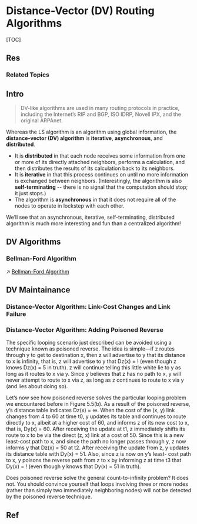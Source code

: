 # Distance-Vector (DV) Routing Algorithms

[TOC]



## Res
### Related Topics



## Intro
> DV-like algorithms are used in many routing protocols in practice, including the Internet’s RIP and BGP, ISO IDRP, Novell IPX, and the original ARPAnet.


Whereas the LS algorithm is an algorithm using global information, the **distance-vector (DV) algorithm** is **iterative**, **asynchronous**, and **distributed**. 
- It is **distributed** in that each node receives some information from one or more of its directly attached neighbors, performs a calculation, and then distributes the results of its calculation back to its neighbors. 
- It is **iterative** in that this process continues on until no more information is exchanged between neighbors. (Interestingly, the algorithm is also **self-terminating** -- there is no signal that the computation should stop; it just stops.) 
- The algorithm is **asynchronous** in that it does not require all of the nodes to operate in lockstep with each other.

We’ll see that an asynchronous, iterative, self-terminating, distributed algorithm is much more interesting and fun than a centralized algorithm!



## DV Algorithms
### Bellman-Ford Algorithm
↗ [Bellman-Ford Algorithm](../../../../../../../🧙‍♂️%20Algorithm%20&%20Data%20Structure/Classic%20Algorithms%20by%20Problems%20&%20Contexts/🦜%20Programming%20Implementation%20of%20Math%20Problems/Graphs%20(and%20Trees)%20Problems/Shortest%20Path%20Problem/Single-Source%20Shortest%20Path%20(SSSP)/Bellman-Ford%20Algorithm.md)



## DV Maintainance
### Distance-Vector Algorithm: Link-Cost Changes and Link Failure



### Distance-Vector Algorithm: Adding Poisoned Reverse
The specific looping scenario just described can be avoided using a technique known as poisoned reverse. The idea is simple—if z routes through y to get to destination x, then z will advertise to y that its distance to x is infinity, that is, z will advertise to y that Dz(x) = ! (even though z knows Dz(x) = 5 in truth). z will continue telling this little white lie to y as long as it routes to x via y. Since y believes that z has no path to x, y will never attempt to route to x via z, as long as z continues to route to x via y (and lies about doing so).

Let’s now see how poisoned reverse solves the particular looping problem we encountered before in Figure 5.5(b). As a result of the poisoned reverse, y’s distance table indicates Dz(x) = ∞. When the cost of the (x, y) link changes from 4 to 60 at time t0, y updates its table and continues to route directly to x, albeit at a higher cost of 60, and informs z of its new cost to x, that is, Dy(x) = 60. After receiving the update at t1, z immediately shifts its route to x to be via the direct (z, x) link at a cost of 50. Since this is a new least-cost path to x, and since the path no longer passes through y, z now informs y that Dz(x) = 50 at t2. After receiving the update from z, y updates its distance table with Dy(x) = 51. Also, since z is now on y’s least- cost path to x, y poisons the reverse path from z to x by informing z at time t3 that Dy(x) = ! (even though y knows that Dy(x) = 51 in truth).

Does poisoned reverse solve the general count-to-infinity problem? It does not. You should convince yourself that loops involving three or more nodes (rather than simply two immediately neighboring nodes) will not be detected by the poisoned reverse technique.


## Ref


